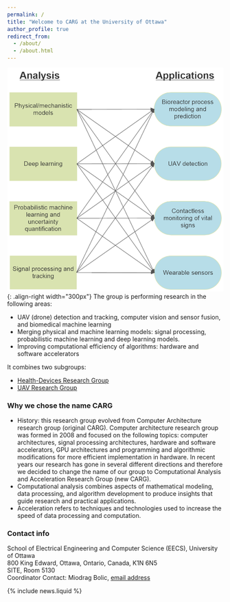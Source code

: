 ```yaml
---
permalink: /
title: "Welcome to CARG at the University of Ottawa"
author_profile: true
redirect_from:
  - /about/
  - /about.html
---
```

![CARG applications and research areas](/images/CARG_BlockDiagram.png){: .align-right width="300px"}
The group is performing research in the following areas:

- UAV (drone) detection and tracking, computer vision and sensor fusion, and biomedical machine learning
- Merging physical and machine learning models: signal processing, probabilistic machine learning and deep learning models.
- Improving computational efficiency of algorithms: hardware and software accelerators

It combines two subgroups:
- [Health-Devices Research Group](https://carg-uottawa.github.io/health-devices/)
- [UAV Research Group](https://carg-uottawa.github.io/uav/)

### Why we chose the name CARG
- History: this research group evolved from Computer Architecture research group (original CARG). Computer architecture research group was formed in 2008 and focused on the following topics: computer architectures, signal processing architectures, hardware and software accelerators, GPU architectures and programming and algorithmic modifications for more efficient implementation in hardware.
In recent years our research has gone in several different directions and therefore we decided to change the name of our group to Computational Analysis and Acceleration Research Group (new CARG).
- Computational analysis combines aspects of mathematical modeling, data processing, and algorithm development to produce insights that guide research and practical applications.
- Acceleration refers to techniques and technologies used to increase the speed of data processing and computation.

### Contact info
School of Electrical Engineering and Computer Science (EECS), University of Ottawa  
800 King Edward, Ottawa, Ontario, Canada, K1N 6N5  
SITE, Room 5130  
Coordinator Contact: Miodrag Bolic, [email address](mailto:mbolic@uottawa.ca)

{% include news.liquid %}
